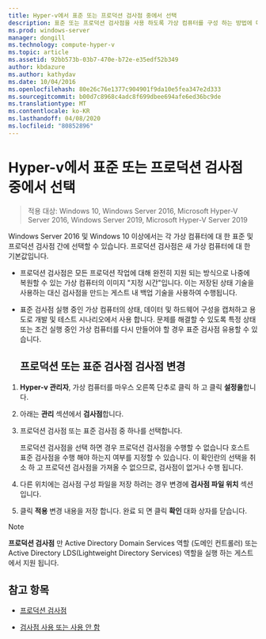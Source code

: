 ```yaml
---
title: Hyper-v에서 표준 또는 프로덕션 검사점 중에서 선택
description: 표준 또는 프로덕션 검사점을 사용 하도록 가상 컴퓨터를 구성 하는 방법에 대 한 지침을 제공 합니다.
ms.prod: windows-server
manager: dongill
ms.technology: compute-hyper-v
ms.topic: article
ms.assetid: 92bb573b-03b7-470e-b72e-e35edf52b349
author: kbdazure
ms.author: kathydav
ms.date: 10/04/2016
ms.openlocfilehash: 80e26c76e1377c904901f9da10e5fea347e2d333
ms.sourcegitcommit: b00d7c8968c4adc8f699dbee694afe6ed36bc9de
ms.translationtype: MT
ms.contentlocale: ko-KR
ms.lasthandoff: 04/08/2020
ms.locfileid: "80852896"
---
```

# <a name="choose-between-standard-or-production-checkpoints-in-hyper-v"></a>Hyper-v에서 표준 또는 프로덕션 검사점 중에서 선택

>적용 대상: Windows 10, Windows Server 2016, Microsoft Hyper-V Server 2016, Windows Server 2019, Microsoft Hyper-V Server 2019

  
Windows Server 2016 및 Windows 10 이상에서는 각 가상 컴퓨터에 대 한 표준 및 프로덕션 검사점 간에 선택할 수 있습니다. 프로덕션 검사점은 새 가상 컴퓨터에 대 한 기본값입니다.
  
- 프로덕션 검사점은 모든 프로덕션 작업에 대해 완전히 지원 되는 방식으로 나중에 복원할 수 있는 가상 컴퓨터의 이미지 "지정 시간"입니다. 이는 저장된 상태 기술을 사용하는 대신 검사점을 만드는 게스트 내 백업 기술을 사용하여 수행됩니다.  
  
- 표준 검사점 실행 중인 가상 컴퓨터의 상태, 데이터 및 하드웨어 구성을 캡처하고 용도로 개발 및 테스트 시나리오에서 사용 합니다. 문제를 해결할 수 있도록 특정 상태 또는 조건 실행 중인 가상 컴퓨터를 다시 만들어야 할 경우 표준 검사점 유용할 수 있습니다.  
 
  ## <a name="change-checkpoints-to-production-or-standard-checkpoints"></a>프로덕션 또는 표준 검사점 검사점 변경  
  
1.  **Hyper-v 관리자**, 가상 컴퓨터를 마우스 오른쪽 단추로 클릭 하 고 클릭 **설정을**합니다.  
  
2.  아래는 **관리** 섹션에서 **검사점**합니다.  
  
3.  프로덕션 검사점 또는 표준 검사점 중 하나를 선택합니다.  
  
    프로덕션 검사점을 선택 하면 경우 프로덕션 검사점을 수행할 수 없습니다 호스트 표준 검사점을 수행 해야 하는지 여부를 지정할 수 있습니다. 이 확인란의 선택을 취소 하 고 프로덕션 검사점을 가져올 수 없으므로, 검사점이 없거나 수행 됩니다.  
  
4.  다른 위치에는 검사점 구성 파일을 저장 하려는 경우 변경에 **검사점 파일 위치** 섹션입니다.  
  
5.  클릭 **적용** 변경 내용을 저장 합니다. 완료 되 면 클릭 **확인** 대화 상자를 닫습니다.  
  
> [!NOTE]
> **프로덕션 검사점** 만 Active Directory Domain Services 역할 (도메인 컨트롤러) 또는 Active Directory LDS(Lightweight Directory Services) 역할을 실행 하는 게스트에서 지원 됩니다.

## <a name="see-also"></a>참고 항목  
  
-   [프로덕션 검사점](../What-s-new-in-Hyper-V-on-Windows.md#production-checkpoints-new)  
  
-   [검사점 사용 또는 사용 안 함](Enable-or-disable-checkpoints-in-Hyper-V.md)  
  


